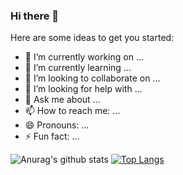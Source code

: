 ### Hi there 👋
Here are some ideas to get you started:

- 🔭 I’m currently working on ...
- 🌱 I’m currently learning ...
- 👯 I’m looking to collaborate on ...
- 🤔 I’m looking for help with ...
- 💬 Ask me about ...
- 📫 How to reach me: ...
- 😄 Pronouns: ...
- ⚡ Fun fact: ...

![Anurag's github stats](https://github-readme-stats.vercel.app/api?username=LeviEyal&show_icons=true&theme=dark)
[![Top Langs](https://github-readme-stats.vercel.app/api/top-langs/?username=LeviEyal&layout=default&theme=dark)](https://github.com/anuraghazra/github-readme-stats)
